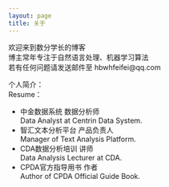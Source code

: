 ```yaml
---
layout: page
title: 关于
---
```


<p>欢迎来到数分学长的博客<br/>
博主常年专注于自然语言处理、机器学习算法<br/>
若有任何问题请发送邮件至 hbwhfeifei@qq.com
</p>

<p>个人简介：<br/>
Resume：</p>
<ul>
<li>中金数据系统 数据分析师<br/>Data Analyst at Centrin Data System.</li> 
<li>智汇文本分析平台 产品负责人<br/>Manager of Text Analysis Platform.</li> 
<li>CDA数据分析培训 讲师<br/>Data Analysis Lecturer at CDA.</li>   
<li>CPDA官方指导用书 作者<br/>Author of CPDA Official Guide Book.</li> 
</ul>